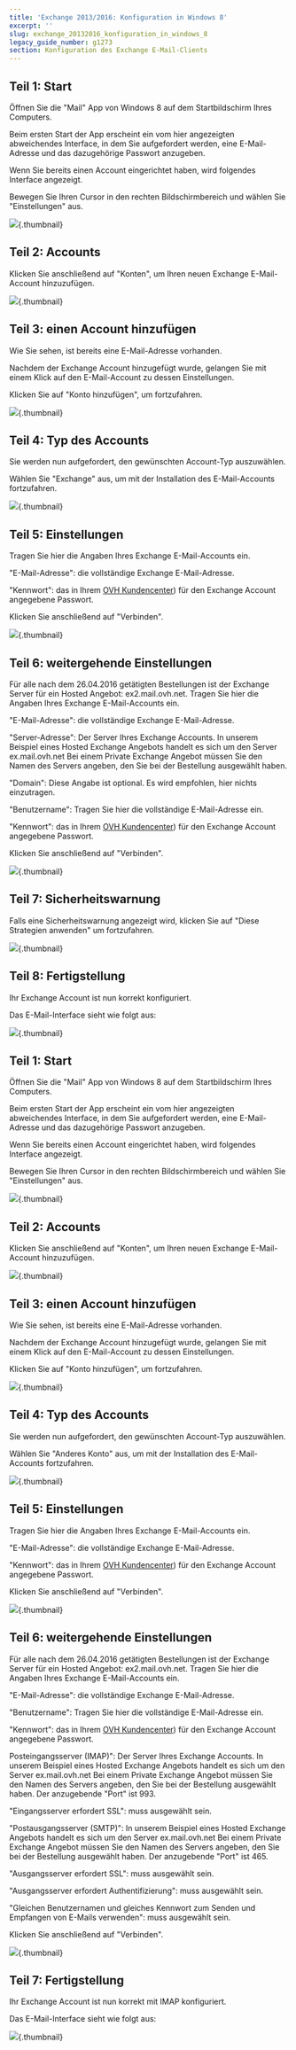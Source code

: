 ```yaml
---
title: 'Exchange 2013/2016: Konfiguration in Windows 8'
excerpt: ''
slug: exchange_20132016_konfiguration_in_windows_8
legacy_guide_number: g1273
section: Konfiguration des Exchange E-Mail-Clients
---
```



## Teil 1: Start
Öffnen Sie die "Mail" App von Windows 8 auf dem Startbildschirm Ihres Computers.

Beim ersten Start der App erscheint ein vom hier angezeigten abweichendes Interface, in dem Sie aufgefordert werden, eine E-Mail-Adresse und das dazugehörige Passwort anzugeben.

Wenn Sie bereits einen Account eingerichtet haben, wird folgendes Interface angezeigt.

Bewegen Sie Ihren Cursor in den rechten Bildschirmbereich und wählen Sie "Einstellungen" aus.

![](images/img_1107.jpg){.thumbnail}


## Teil 2: Accounts
Klicken Sie anschließend auf "Konten", um Ihren neuen Exchange E-Mail-Account hinzuzufügen.

![](images/img_1108.jpg){.thumbnail}


## Teil 3: einen Account hinzufügen
Wie Sie sehen, ist bereits eine E-Mail-Adresse vorhanden.

Nachdem der Exchange Account hinzugefügt wurde, gelangen Sie mit einem Klick auf den E-Mail-Account zu dessen Einstellungen.

Klicken Sie auf "Konto hinzufügen", um fortzufahren.

![](images/img_1109.jpg){.thumbnail}


## Teil 4: Typ des Accounts
Sie werden nun aufgefordert, den gewünschten Account-Typ auszuwählen.

Wählen Sie "Exchange" aus, um mit der Installation des E-Mail-Accounts fortzufahren.

![](images/img_1110.jpg){.thumbnail}


## Teil 5: Einstellungen
Tragen Sie hier die Angaben Ihres Exchange E-Mail-Accounts ein.

"E-Mail-Adresse": die vollständige Exchange E-Mail-Adresse.

"Kennwort": das in Ihrem [OVH Kundencenter](https://www.ovh.com/auth/?action=gotomanager&from=https://www.ovh.de/&ovhSubsidiary=de)) für den Exchange Account angegebene Passwort.

Klicken Sie anschließend auf "Verbinden".

![](images/img_1111.jpg){.thumbnail}


## Teil 6: weitergehende Einstellungen
Für alle nach dem 26.04.2016 getätigten Bestellungen ist der Exchange Server für ein Hosted Angebot: ex2.mail.ovh.net.
Tragen Sie hier die Angaben Ihres Exchange E-Mail-Accounts ein.

"E-Mail-Adresse": die vollständige Exchange E-Mail-Adresse.

"Server-Adresse": Der Server Ihres Exchange Accounts.
In unserem Beispiel eines Hosted Exchange Angebots handelt es sich um den Server ex.mail.ovh.net
Bei einem Private Exchange Angebot müssen Sie den Namen des Servers angeben, den Sie bei der Bestellung ausgewählt haben.

"Domain": Diese Angabe ist optional. Es wird empfohlen, hier nichts einzutragen.

"Benutzername": Tragen Sie hier die vollständige E-Mail-Adresse ein.

"Kennwort": das in Ihrem [OVH Kundencenter](https://www.ovh.com/auth/?action=gotomanager&from=https://www.ovh.de/&ovhSubsidiary=de)) für den Exchange Account angegebene Passwort.

Klicken Sie anschließend auf "Verbinden".

![](images/img_1112.jpg){.thumbnail}


## Teil 7: Sicherheitswarnung
Falls eine Sicherheitswarnung angezeigt wird, klicken Sie auf "Diese Strategien anwenden" um fortzufahren.

![](images/img_1113.jpg){.thumbnail}


## Teil 8: Fertigstellung
Ihr Exchange Account ist nun korrekt konfiguriert.

Das E-Mail-Interface sieht wie folgt aus:

![](images/img_1114.jpg){.thumbnail}


## Teil 1: Start
Öffnen Sie die "Mail" App von Windows 8 auf dem Startbildschirm Ihres Computers.

Beim ersten Start der App erscheint ein vom hier angezeigten abweichendes Interface, in dem Sie aufgefordert werden, eine E-Mail-Adresse und das dazugehörige Passwort anzugeben.

Wenn Sie bereits einen Account eingerichtet haben, wird folgendes Interface angezeigt.

Bewegen Sie Ihren Cursor in den rechten Bildschirmbereich und wählen Sie "Einstellungen" aus.

![](images/img_1115.jpg){.thumbnail}


## Teil 2: Accounts
Klicken Sie anschließend auf "Konten", um Ihren neuen Exchange E-Mail-Account hinzuzufügen.

![](images/img_1116.jpg){.thumbnail}


## Teil 3: einen Account hinzufügen
Wie Sie sehen, ist bereits eine E-Mail-Adresse vorhanden.

Nachdem der Exchange Account hinzugefügt wurde, gelangen Sie mit einem Klick auf den E-Mail-Account zu dessen Einstellungen.

Klicken Sie auf "Konto hinzufügen", um fortzufahren.

![](images/img_1117.jpg){.thumbnail}


## Teil 4: Typ des Accounts
Sie werden nun aufgefordert, den gewünschten Account-Typ auszuwählen.

Wählen Sie "Anderes Konto" aus, um mit der Installation des E-Mail-Accounts fortzufahren.

![](images/img_1118.jpg){.thumbnail}


## Teil 5: Einstellungen
Tragen Sie hier die Angaben Ihres Exchange E-Mail-Accounts ein.

"E-Mail-Adresse": die vollständige Exchange E-Mail-Adresse.

"Kennwort": das in Ihrem [OVH Kundencenter](https://www.ovh.com/auth/?action=gotomanager&from=https://www.ovh.de/&ovhSubsidiary=de)) für den Exchange Account angegebene Passwort.

Klicken Sie anschließend auf "Verbinden".

![](images/img_1119.jpg){.thumbnail}


## Teil 6: weitergehende Einstellungen
Für alle nach dem 26.04.2016 getätigten Bestellungen ist der Exchange Server für ein Hosted Angebot: ex2.mail.ovh.net.
Tragen Sie hier die Angaben Ihres Exchange E-Mail-Accounts ein.

"E-Mail-Adresse": die vollständige Exchange E-Mail-Adresse.

"Benutzername": Tragen Sie hier die vollständige E-Mail-Adresse ein.

"Kennwort": das in Ihrem [OVH Kundencenter](https://www.ovh.com/auth/?action=gotomanager&from=https://www.ovh.de/&ovhSubsidiary=de)) für den Exchange Account angegebene Passwort.

Posteingangsserver (IMAP)": Der Server Ihres Exchange Accounts.
In unserem Beispiel eines Hosted Exchange Angebots handelt es sich um den Server ex.mail.ovh.net
Bei einem Private Exchange Angebot müssen Sie den Namen des Servers angeben, den Sie bei der Bestellung ausgewählt haben.
Der anzugebende "Port" ist 993.

"Eingangsserver erfordert SSL": muss ausgewählt sein.

"Postausgangsserver (SMTP)": In unserem Beispiel eines Hosted Exchange Angebots handelt es sich um den Server ex.mail.ovh.net
Bei einem Private Exchange Angebot müssen Sie den Namen des Servers angeben, den Sie bei der Bestellung ausgewählt haben.
Der anzugebende "Port" ist 465.

"Ausgangsserver erfordert SSL": muss ausgewählt sein.

"Ausgangsserver erfordert Authentifizierung": muss ausgewählt sein.

"Gleichen Benutzernamen und gleiches Kennwort zum Senden und Empfangen von E-Mails verwenden": muss ausgewählt sein.

Klicken Sie anschließend auf "Verbinden".

![](images/img_1120.jpg){.thumbnail}


## Teil 7: Fertigstellung
Ihr Exchange Account ist nun korrekt mit IMAP konfiguriert.

Das E-Mail-Interface sieht wie folgt aus:

![](images/img_1121.jpg){.thumbnail}

